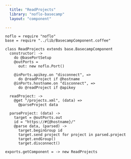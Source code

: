 ```yaml
---
  title: "ReadProjects"
  library: "noflo-basecamp"
  layout: "component"

---
```


    noflo = require "noflo"
    base = require "../lib/BasecampComponent.coffee"
    
    class ReadProjects extends base.BasecampComponent
      constructor: ->
        do @basePortSetup
        @outPorts =
          out: new noflo.Port()
    
        @inPorts.apikey.on "disconnect", =>
          do @readProject if @hostname
        @inPorts.hostname.on "disconnect", =>
          do @readProject if @apikey
    
      readProject: ->
        @get "/projects.xml", (data) =>
          @parseProject data
    
      parseProject: (data) ->
        target = @outPorts.out
        id = "https://#{@hostname}/"
        @parse data, (parsed) ->
          target.beginGroup id
          target.send project for project in parsed.project
          target.endGroup()
          target.disconnect()
        
    exports.getComponent = -> new ReadProjects
    
